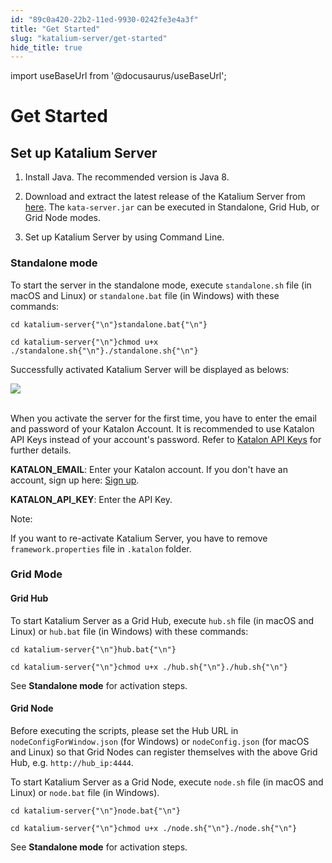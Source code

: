 ```yaml
---
id: "89c0a420-22b2-11ed-9930-0242fe3e4a3f"
title: "Get Started"
slug: "katalium-server/get-started"
hide_title: true
---
```

import useBaseUrl from '@docusaurus/useBaseUrl';

    

# <a id="id_katalium-user-guide" class="anchor_top_offset"/><a id="ariaid-title1" class="anchor_top_offset"/>Get Started

    
    
  
  

## <a id="id_1" class="anchor_top_offset"/>Set up Katalium Server

  
    
<ol xmlns="http://www.w3.org/1999/xhtml" className="ol">   <li className="li">     <p className="p">Install Java. The recommended version is Java 8.</p>   </li>   <li className="li">     <p className="p">Download and extract the latest release of the Katalium Server       from <a className="xref j-external-link" href="https://github.com/katalon-studio/katalium-server/releases" target="_blank">here</a>.       The <code className="ph codeph">kata-server.jar</code> can be executed in Standalone,       Grid Hub, or Grid Node modes.</p>   </li>   <li className="li">     <p className="p">Set up Katalium Server by using Command Line.</p>   </li> </ol> 
  
    

### <a id="id_2" class="anchor_top_offset"/>Standalone mode

<p xmlns="http://www.w3.org/1999/xhtml" className="p">To start the server in the standalone mode, execute   <code className="ph codeph">standalone.sh</code> file (in macOS and Linux) or   <code className="ph codeph">standalone.bat</code> file (in Windows) with these   commands:</p> 
<pre xmlns="http://www.w3.org/1999/xhtml" className="pre codeblock"><code>cd katalium-server{"\n"}standalone.bat{"\n"}</code></pre> 
<pre xmlns="http://www.w3.org/1999/xhtml" className="pre codeblock"><code>cd katalium-server{"\n"}chmod u+x ./standalone.sh{"\n"}./standalone.sh{"\n"}</code></pre> 
<p xmlns="http://www.w3.org/1999/xhtml" className="p">Successfully activated Katalium Server will be displayed as   belows:</p> 
<p xmlns="http://www.w3.org/1999/xhtml" className="p">   <img className="image" src={useBaseUrl("https://github.com/katalon-studio/docs-images/raw/master/katalium-server/docs/katalium-user-guide/1-standalone-mode.png")} /><br /><br /> </p> 
<p xmlns="http://www.w3.org/1999/xhtml" className="p">When you activate the server for the first time, you have to   enter the email and password of your Katalon Account. It is   recommended to use Katalon API Keys instead of your account's   password. Refer to <a className="xref" href="/docs/katalon-studio-enterprise/integration/katalon-api-keys-in-katalon-studio">Katalon     API Keys</a> for further details.</p> 
<p xmlns="http://www.w3.org/1999/xhtml" className="p">   <strong className="ph b">KATALON_EMAIL</strong>: Enter your Katalon account. If   you don't have an account, sign up here: <a className="xref j-external-link" href="https://www.katalon.com/sign-up/" target="_blank">Sign up</a>.</p> 
<p xmlns="http://www.w3.org/1999/xhtml" className="p">   <strong className="ph b">KATALON_API_KEY</strong>: Enter the API Key.</p> 
<div xmlns="http://www.w3.org/1999/xhtml" className="note note note_note"><span className="note__title">Note:</span> 
  <p className="p">If you want to re-activate Katalium Server, you have to remove
    <code className="ph codeph">framework.properties</code> file in <code className="ph codeph">.katalon</code>
    folder.</p>
</div>
    

### <a id="id_3" class="anchor_top_offset"/>Grid Mode

    
          
      
<h4 xmlns="http://www.w3.org/1999/xhtml" className="title topictitle4 anchor_top_offset" id="id_4">Grid Hub</h4> 
      
        
<p xmlns="http://www.w3.org/1999/xhtml" className="p">To start Katalium Server as a Grid Hub, execute   <code className="ph codeph">hub.sh</code> file (in macOS and Linux) or   <code className="ph codeph">hub.bat</code> file (in Windows) with these commands:</p> 
                  
<pre xmlns="http://www.w3.org/1999/xhtml" className="pre codeblock"><code>cd katalium-server{"\n"}hub.bat{"\n"}</code></pre> 
                          
<pre xmlns="http://www.w3.org/1999/xhtml" className="pre codeblock"><code>cd katalium-server{"\n"}chmod u+x ./hub.sh{"\n"}./hub.sh{"\n"}</code></pre> 
                
<p xmlns="http://www.w3.org/1999/xhtml" className="p">See <strong className="ph b">Standalone mode</strong> for activation steps.</p> 
      
    
      
<h4 xmlns="http://www.w3.org/1999/xhtml" className="title topictitle4 anchor_top_offset" id="id_5">Grid Node</h4> 
      
        
<p xmlns="http://www.w3.org/1999/xhtml" className="p">Before executing the scripts, please set the Hub URL in   <code className="ph codeph">nodeConfigForWindow.json</code> (for Windows) or   <code className="ph codeph">nodeConfig.json</code> (for macOS and Linux) so that Grid   Nodes can register themselves with the above Grid Hub, e.g.   <code className="ph codeph">http://hub_ip:4444</code>.</p> 
        
<p xmlns="http://www.w3.org/1999/xhtml" className="p">To start Katalium Server as a Grid Node, execute   <code className="ph codeph">node.sh</code> file (in macOS and Linux) or   <code className="ph codeph">node.bat</code> file (in Windows).</p> 
                  
<pre xmlns="http://www.w3.org/1999/xhtml" className="pre codeblock"><code>cd katalium-server{"\n"}node.bat{"\n"}</code></pre> 
                          
<pre xmlns="http://www.w3.org/1999/xhtml" className="pre codeblock"><code>cd katalium-server{"\n"}chmod u+x ./node.sh{"\n"}./node.sh{"\n"}</code></pre> 
                
<p xmlns="http://www.w3.org/1999/xhtml" className="p">See <strong className="ph b">Standalone mode</strong> for activation steps.</p> 
      
    
